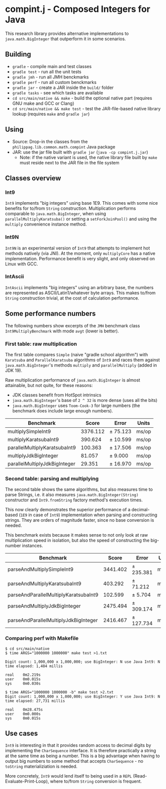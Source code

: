 # compint.j - Composed Integers for Java

This research library provides alternative implementations to `java.math.BigInteger` that outperform it in some scenarios.

## Building

- `gradle` - compile main and test classes
- `gradle test` - run all the unit tests
- `gradle jmh` - run all JMH benckmarks
- `gradle perf` - run all custom benckmarks
- `gradle jar` - create a JAR inside the `build/` folder
- `gradle tasks` - see which tasks are available
- `cd src/main/native && make` - build the optional native part (requires GNU make and GCC or Clang)
- `cd src/main/native && make test` - test the JAR-file-based native library lookup (requires `make` and `gradle jar`)

## Using

- Source: Drop-in the classes from the `philippag.lib.common.math.compint` Java package
- JAR: use the jar file built with `gradle jar` (`java -cp compint.j.jar`)
  - Note: if the native variant is used, the native library file built by `make` must reside next to the JAR file in the file system

## Classes overview

### Int9

 `Int9` implements "big integers" using base 1E9. This comes with some nice benefits for to/from `String` construction. 
Multiplication performs comparable to `java.math.BigInteger`, when using 
`parallelMultiplyKaratsuba()` or setting a `setForkJoinPool()` and using the `multiply` convenience instance method.

### Int9N

`Int9N` is an experimental version of `Int9` that attempts to implement hot methods natively (via JNI). At the moment,
only `multiplyCore` has a native implementation. Performance benefit is very slight, and only observed on Linux with GCC.

### IntAscii
 `IntAscii` implements "big integers" using an arbitrary base, the numbers are represented as ASCII/Latin1/whatever byte arrays.
 This makes to/from `String` construction trivial, at the cost of calculation performance.

## Some performance numbers

The following numbers show excerpts of the `JMH` benchmark class `Int9MultiplyBenchmark` with mode `avgt` (lower is better).

### First table: raw multiplication

The first table compares `Simple` (naive "gradle school algorithm") with `Karatsuba` and `ParallelKaratsuba`
algorithms of `Int9` and races them against `java.math.BigInteger`'s methods
`multiply` and `parallelMultiply` (added in JDK 19).

Raw multiplication performance of `java.math.BigInteger` is almost attainable, but not quite,
for these reasons:
- JDK classes benefit from HotSpot intrinsics
- `java.math.BigInteger`'s base of `2 ^ 32` is more dense (uses all the bits)
- `java.math.BigInteger` uses `Toom-Cook-3` for large numbers (the benchmark does include large enough numbers).

| Benchmark                             |  Score   | Error     | Units |
| ------------------------------------- | -------- | --------- | ----- |
| multiplySimpleInt9                    | 3376.112 | ±  75.123 | ms/op |
| multiplyKaratsubaInt9                 |  390.624 | ±  10.599 | ms/op |
| parallelMultiplyKaratsubaInt9         |  100.363 | ±  17.506 | ms/op |
| multiplyJdkBigInteger                 |   81.057 | ±   9.000 | ms/op |
| parallelMultiplyJdkBigInteger         |   29.351 | ±  16.970 | ms/op |

### Second table: parsing and multiplying

The second table shows the same algorithms, but also measures time to parse Strings,
i.e. it also measures `java.math.BigInteger(String)` constructor and `Int9.fromString` factory method's
execution times.

This now clearly demonstrates the superior performance of a decimal-based (`1E9` in case of `Int9`) 
implementation when parsing and constructing strings. They are orders of magnitude faster, since no base conversion is needed.

This benchmark exists because it makes sense to not only look at raw multiplication speed in isolation, but also the speed of
constructing the big-number instances.

| Benchmark                             |  Score   | Error     | Units |
| ------------------------------------- | -------- | --------- | ----- |
| parseAndMultiplySimpleInt9            | 3441.402 | ± 235.381 | ms/op |
| parseAndMultiplyKaratsubaInt9         |  403.292 | ±  71.212 | ms/op |
| parseAndParallelMultiplyKaratsubaInt9 |  102.599 | ±   5.704 | ms/op |
| parseAndMultiplyJdkBigInteger         | 2475.494 | ± 309.174 | ms/op |
| parseAndParallelMultiplyJdkBigInteger | 2416.467 | ± 127.734 | ms/op |

### Comparing perf with Makefile

```console
$ cd src/main/native
$ time ARGS="1000000 1000000" make test >1.txt

Digit count: 1,000,000 x 1,000,000; use BigInteger: N use Java Int9: N time elapsed: 1,484 millis

real    0m2.219s
user    0m0.015s
sys     0m0.030s

$ time ARGS="1000000 1000000 -b" make test >2.txt
Digit count: 1,000,000 x 1,000,000; use BigInteger: Y use Java Int9: N time elapsed: 27,731 millis

real    0m28.475s
user    0m0.000s
sys     0m0.015s
```

## Use cases

`Int9` is interesting in that it provides random access to decimal digits by implementing the `CharSequence` interface.
It is therefore practically a string at the same time as being a number. This is a big advantage when having to output
big numbers to some method that accepts `CharSequence` - no `toString` materializiation is needed.

More concretely, `Int9` would lend itself to being used in a `REPL` (Read-Evaluate-Print-Loop), 
where to/from `String` conversion is frequent.
